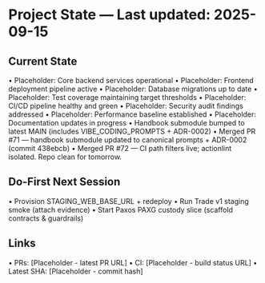 # Project State — Last updated: 2025-09-15

## Current State

• Placeholder: Core backend services operational
• Placeholder: Frontend deployment pipeline active
• Placeholder: Database migrations up to date
• Placeholder: Test coverage maintaining target thresholds
• Placeholder: CI/CD pipeline healthy and green
• Placeholder: Security audit findings addressed
• Placeholder: Performance baseline established
• Placeholder: Documentation updates in progress
• Handbook submodule bumped to latest MAIN (includes VIBE_CODING_PROMPTS + ADR-0002)
• Merged PR #71 — handbook submodule updated to canonical prompts + ADR-0002 (commit 438ebcb)
• Merged PR #72 — CI path filters live; actionlint isolated. Repo clean for tomorrow.

## Do-First Next Session

• Provision STAGING_WEB_BASE_URL + redeploy
• Run Trade v1 staging smoke (attach evidence)
• Start Paxos PAXG custody slice (scaffold contracts & guardrails)

## Links

• PRs: [Placeholder - latest PR URL]
• CI: [Placeholder - build status URL]
• Latest SHA: [Placeholder - commit hash]
